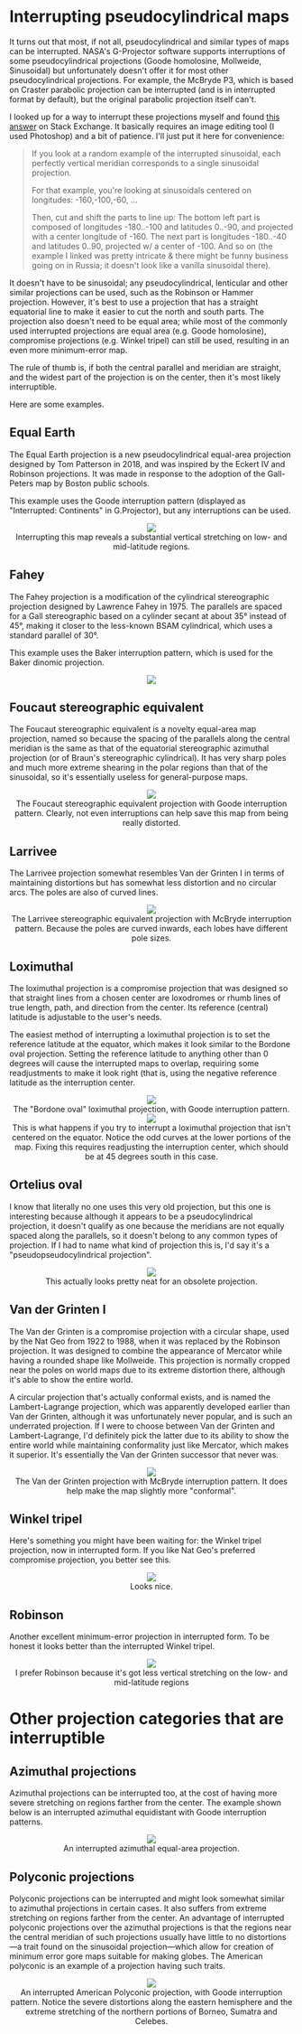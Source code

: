 # Interrupting pseudocylindrical maps
It turns out that most, if not all, pseudocylindrical and similar types of maps can be interrupted. NASA's G-Projector software supports interruptions of some pseudocylindrical projections (Goode homolosine, Mollweide, Sinusoidal) but unfortunately doesn't offer it for most other pseudocylindrical projections. For example, the McBryde P3, which is based on Craster parabolic projection can be interrupted (and is in interrupted format by default), but the original parabolic projection itself can't.

I looked up for a way to interrupt these projections myself and found [this answer](https://gis.stackexchange.com/a/1798) on Stack Exchange. It basically requires an image editing tool (I used Photoshop) and a bit of patience. I'll just put it here for convenience:

> If you look at a random example of the interrupted sinusoidal, each perfectly vertical meridian corresponds to a single sinusoidal projection.
>
> For that example, you're looking at sinusoidals centered on longitudes: -160,-100,-60, ...
>
> Then, cut and shift the parts to line up: The bottom left part is composed of longitudes -180..-100 and latitudes 0..-90, and projected with a center longitude of -160. The next part is longitudes -180..-40 and latitudes 0..90, projected w/ a center of -100. And so on (the example I linked was pretty intricate & there might be funny business going on in Russia; it doesn't look like a vanilla sinusoidal there).

It doesn't have to be sinusoidal; any pseudocylindrical, lenticular and other similar projections can be used, such as the Robinson or Hammer projection. However, it's best to use a projection that has a straight equatorial line to make it easier to cut the north and south parts. The projection also doesn't need to be equal area; while most of the commonly used interrupted projections are equal area (e.g. Goode homolosine), compromise projections (e.g. Winkel tripel) can still be used, resulting in an even more minimum-error map.

The rule of thumb is, if both the central parallel and meridian are straight, and the widest part of the projection is on the center, then it's most likely interruptible.

Here are some examples.

## Equal Earth
The Equal Earth projection is a new pseudocylindrical equal-area projection designed by Tom Patterson in 2018, and was inspired by the Eckert IV and Robinson projections. It was made in response to the adoption of the Gall-Peters map by Boston public schools.	

This example uses the Goode interruption pattern (displayed as "Interrupted: Continents" in G.Projector), but any interruptions can be used.

<center><a href="https://1.bp.blogspot.com/-TahxeZQdPOE/XMfEpvdMd3I/AAAAAAAAAXc/Z5vP4kk8XXkmroOC76Amx81G6D3_USjEQCLcBGAs/s0/equalearth-goode-unextended.png"><img src="https://1.bp.blogspot.com/-TahxeZQdPOE/XMfEpvdMd3I/AAAAAAAAAXc/Z5vP4kk8XXkmroOC76Amx81G6D3_USjEQCLcBGAs/s640/equalearth-goode-unextended.png"></a><br />Interrupting this map reveals a substantial vertical stretching on low- and mid-latitude regions.</center>

## Fahey
The Fahey projection is a modification of the cylindrical stereographic projection designed by Lawrence Fahey in 1975.  The parallels are spaced for a Gall stereographic based on a cylinder secant at about 35° instead of 45°, making it closer to the less-known BSAM cylindrical, which uses a standard parallel of 30°.

This example uses the Baker interruption pattern, which is used for the Baker dinomic projection.

<center><a href="https://3.bp.blogspot.com/-RStgjpPgPJA/XMfUuXLa0cI/AAAAAAAAAX0/DsZ_tTH8dlkxPZdsF_9lv-PlJXOsZGsywCLcBGAs/s0/fahey-baker.png"><img src="https://3.bp.blogspot.com/-RStgjpPgPJA/XMfUuXLa0cI/AAAAAAAAAX0/DsZ_tTH8dlkxPZdsF_9lv-PlJXOsZGsywCLcBGAs/s640/fahey-baker.png"></a><br /></center>

## Foucaut stereographic equivalent
The Foucaut stereographic equivalent is a novelty equal-area map projection, named so because the spacing of the parallels along the central meridian
is the same as that of the equatorial stereographic azimuthal projection (or of Braun's stereographic cylindrical). It has very sharp poles and much more extreme shearing in the polar regions than that of the sinusoidal, so it's essentially useless for general-purpose maps.

<center><a href="https://2.bp.blogspot.com/-4kS2KhOSJxs/XNcVsdqHSuI/AAAAAAAAAdY/k4dlVTgROKMx-EcRM6KXLKt0knnhNgjdQCLcBGAs/s0/foucaut-goode.png"><img src="https://2.bp.blogspot.com/-4kS2KhOSJxs/XNcVsdqHSuI/AAAAAAAAAdY/k4dlVTgROKMx-EcRM6KXLKt0knnhNgjdQCLcBGAs/s640/foucaut-goode.png"></a><br />The Foucaut stereographic equivalent projection with Goode interruption pattern. Clearly, not even interruptions can help save this map from being really distorted.</center>

## Larrivee
The Larrivee projection somewhat resembles Van der Grinten I in terms of maintaining distortions but has somewhat less distortion and no circular arcs. The poles are also of curved lines.

<center><a href="https://2.bp.blogspot.com/-Hir9oexQ0cY/XNcWUP97-vI/AAAAAAAAAdg/aaDXnpNsjMkk2pg9FPEiIaLihh8a5ANTQCLcBGAs/s0/larrivee-mcbryde.png"><img src="https://2.bp.blogspot.com/-Hir9oexQ0cY/XNcWUP97-vI/AAAAAAAAAdg/aaDXnpNsjMkk2pg9FPEiIaLihh8a5ANTQCLcBGAs/s640/larrivee-mcbryde.png"></a><br />The Larrivee stereographic equivalent projection with McBryde interruption pattern. Because the poles are curved inwards, each lobes have different pole sizes.</center>

## Loximuthal
The loximuthal projection is a compromise projection that was designed so that straight lines from a chosen center are loxodromes or rhumb lines of true length, path, and direction from the center. Its reference (central) latitude is adjustable to the user's needs.

The easiest method of interrupting a loximuthal projection is to set the reference latitude at the equator, which makes it look similar to the Bordone oval projection. Setting the reference latitude to anything other than 0 degrees will cause the interrupted maps to overlap, requiring some readjustments to make it look right (that is, using the negative reference latitude as the interruption center.

<center><a href="https://1.bp.blogspot.com/-cNjNmZxos3Y/XNcQ5-8Dc3I/AAAAAAAAAcw/XMDMXAgyI4QaVohMLP5sQiewgk6PhuykgCLcBGAs/s0/loximuthalGoode.png"><img src="https://1.bp.blogspot.com/-cNjNmZxos3Y/XNcQ5-8Dc3I/AAAAAAAAAcw/XMDMXAgyI4QaVohMLP5sQiewgk6PhuykgCLcBGAs/s640/loximuthalGoode.png"></a><br />The "Bordone oval" loximuthal projection, with Goode interruption pattern.</center>

<center><a href="https://2.bp.blogspot.com/-fVuDw9rAxm8/XNcUPaj2iNI/AAAAAAAAAdM/zGwFroOlfeMBK4Tvvxg5vA2H8iOk1esKQCEwYBhgL/s1600/45nloximuthal-baker.png"><img src="https://2.bp.blogspot.com/-fVuDw9rAxm8/XNcUPaj2iNI/AAAAAAAAAdM/zGwFroOlfeMBK4Tvvxg5vA2H8iOk1esKQCEwYBhgL/s640/45nloximuthal-baker.png"></a><br />This is what happens if you try to interrupt a loximuthal projection that isn't centered on the equator. Notice the odd curves at the lower portions of the map. Fixing this requires readjusting the interruption center, which should be at 45 degrees south in this case.</center>

## Ortelius oval
I know that literally no one uses this very old projection, but this one is interesting because although it appears to be a pseudocylindrical projection, it doesn't qualify as one because the meridians are not equally spaced along the parallels, so it doesn't belong to any common types of projection. If I had to name what kind of projection this is, I'd say it's a "pseudopseudocylindrical projection".	

<center><a href="https://2.bp.blogspot.com/-0ybNZqncwQU/XMnquVFErRI/AAAAAAAAAYo/lLNdBopGUUcQIsMB2SmWpSRniZPikdqVQCLcBGAs/s0/ortel-baker.png"><img src="https://2.bp.blogspot.com/-0ybNZqncwQU/XMnquVFErRI/AAAAAAAAAYo/lLNdBopGUUcQIsMB2SmWpSRniZPikdqVQCLcBGAs/s640/ortel-baker.png"></a><br />This actually looks pretty neat for an obsolete projection.</center>

## Van der Grinten I
The Van der Grinten is a compromise projection with a circular shape, used by the Nat Geo from 1922 to 1988, when it was replaced by the Robinson projection. It was designed to combine the appearance of Mercator while having a rounded shape like Mollweide. This projection is normally cropped near the poles on world maps due to its extreme distortion there, although it's able to show the entire world.

A circular projection that's actually conformal exists, and is named the Lambert-Lagrange projection, which was apparently developed earlier than Van der Grinten, although it was unfortunately never popular, and is such an underrated projection. If I were to choose between Van der Grinten and Lambert-Lagrange, I'd definitely pick the latter due to its ability to show the entire world while maintaining conformality just like Mercator, which makes it superior. It's essentially the Van der Grinten successor that never was.

<center><a href="https://1.bp.blogspot.com/-NkVdbsC-kVQ/XNcVPoL6TCI/AAAAAAAAAdQ/ommYkz8w8f43B1E1HnHJ0uy4P0uYhhpNgCLcBGAs/s0/vdg-mcbryde.png"><img src="https://1.bp.blogspot.com/-NkVdbsC-kVQ/XNcVPoL6TCI/AAAAAAAAAdQ/ommYkz8w8f43B1E1HnHJ0uy4P0uYhhpNgCLcBGAs/s640/vdg-mcbryde.png"></a><br />The Van der Grinten projection with McBryde interruption pattern. It does help make the map slightly more "conformal".</center>

## Winkel tripel
Here's something you might have been waiting for: the Winkel tripel projection, now in interrupted form. If you like Nat Geo's preferred compromise projection, you better see this.

<center><a href="https://1.bp.blogspot.com/-QhegUUdL8ZY/XMnhskckm1I/AAAAAAAAAYM/PYYO7IM9p4oAy5nhUt0Vk9UVt_xtBVxRQCLcBGAs/s0/winkel-goode.png"><img src="https://1.bp.blogspot.com/-QhegUUdL8ZY/XMnhskckm1I/AAAAAAAAAYM/PYYO7IM9p4oAy5nhUt0Vk9UVt_xtBVxRQCLcBGAs/s640/winkel-goode.png"></a><br />Looks nice.</center>

## Robinson
Another excellent minimum-error projection in interrupted form. To be honest it looks better than the interrupted Winkel tripel.

<center><a href="https://1.bp.blogspot.com/-FKZRUBQhSGQ/XMnqkI_MB_I/AAAAAAAAAYk/9Cg2Vha2U2cHRLsSC5iZPpRZtE4AFiR0ACLcBGAs/s0/robinson-goode.png"><img src="https://1.bp.blogspot.com/-FKZRUBQhSGQ/XMnqkI_MB_I/AAAAAAAAAYk/9Cg2Vha2U2cHRLsSC5iZPpRZtE4AFiR0ACLcBGAs/s640/robinson-goode.png"></a><br />I prefer Robinson because it's got less vertical stretching on the low- and mid-latitude regions</center>

# Other projection categories that are interruptible
## Azimuthal projections
Azimuthal projections can be interrupted too, at the cost of having more severe stretching on regions farther from the center. The example shown below is an interrupted azimuthal equidistant with Goode interruption patterns.

<center><a href="https://3.bp.blogspot.com/-BEVrKvwN4Ic/XNcK3vkyNGI/AAAAAAAAAcM/00Lw6Jtm8bUupN0ioY66Rig7tLVaV1nTgCLcBGAs/s0/azimeqdgoode.png"><img src="https://3.bp.blogspot.com/-BEVrKvwN4Ic/XNcK3vkyNGI/AAAAAAAAAcM/00Lw6Jtm8bUupN0ioY66Rig7tLVaV1nTgCLcBGAs/s640/azimeqdgoode.png"></a><br />An interrupted azimuthal equal-area projection.</center>

## Polyconic projections
Polyconic projections can be interrupted and might look somewhat similar to azimuthal projections in certain cases. It also suffers from extreme stretching on regions farther from the center. An advantage of interrupted polyconic projections over the azimuthal projections is that the regions near the central meridian of such projections usually have little to no distortions—a trait found on the sinusoidal projection—which allow for creation of minimum error gore maps suitable for making globes. The American polyconic is an example of a projection having such traits.

<center><a href="https://3.bp.blogspot.com/-t2ZzActvobY/XNcJkBHWwVI/AAAAAAAAAcA/0mxhIH36F3sSEY-0L7BS_cKkBqLt8nMpQCLcBGAs/s0/polyconic-goode.png"><img src="https://3.bp.blogspot.com/-t2ZzActvobY/XNcJkBHWwVI/AAAAAAAAAcA/0mxhIH36F3sSEY-0L7BS_cKkBqLt8nMpQCLcBGAs/s640/polyconic-goode.png"></a><br />An interrupted American Polyconic projection, with Goode interruption pattern. Notice the severe distortions along the eastern hemisphere and the extreme stretching of the northern portions of Borneo, Sumatra and Celebes.</center>
